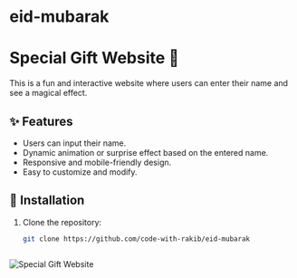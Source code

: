 # eid-mubarak

# Special Gift Website 🎁  

This is a fun and interactive website where users can enter their name and see a magical effect.  

## ✨ Features  
- Users can input their name.  
- Dynamic animation or surprise effect based on the entered name.  
- Responsive and mobile-friendly design.  
- Easy to customize and modify.  

## 🚀 Installation  
1. Clone the repository:  
   ```bash
   git clone https://github.com/code-with-rakib/eid-mubarak



![Special Gift Website](https://github.com/user-attachments/assets/9f9b04b2-e4b1-4541-ba63-8d6a3da95e6d)
